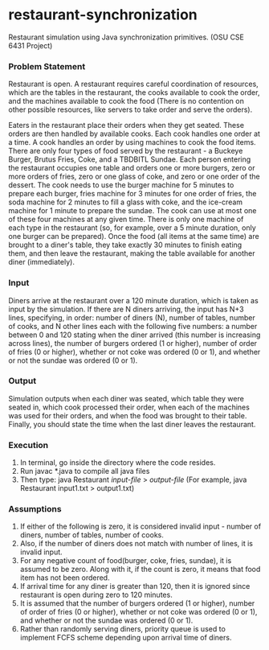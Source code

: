 # restaurant-synchronization
Restaurant simulation using Java synchronization primitives. (OSU CSE 6431 Project)

### Problem Statement

Restaurant is open. A restaurant requires careful coordination of resources, which are the tables in the restaurant, the cooks available to cook the order, and the machines available to cook the food (There is no contention on other possible resources, like servers to take order and serve the orders).

Eaters in the restaurant place their orders when they get seated. These orders are then handled by available cooks. Each cook handles one order at a time. A cook handles an order by using machines to cook the food items. There are only four types of food served by the restaurant - a Buckeye Burger, Brutus Fries, Coke, and a TBDBITL Sundae. Each person entering the restaurant occupies one table and orders one or more burgers, zero or more orders of fries, zero or one glass of coke, and zero or one order of the dessert. The cook needs to use the burger machine for 5 minutes to prepare each burger, fries machine for 3 minutes for one order of fries, the soda machine for 2 minutes to fill a glass with coke, and the ice-cream machine for 1 minute to prepare the sundae. The cook can use at most one of these four machines at any given time. There is only one machine of each type in the restaurant (so, for example, over a 5 minute duration, only one burger can be prepared). Once the food (all items at the same time) are brought to a diner's table, they take exactly 30 minutes to finish eating them, and then leave the restaurant, making the table available for another diner (immediately).

### Input

Diners arrive at the restaurant over a 120 minute duration, which is taken as input by the simulation. If there are N diners arriving, the input has N+3 lines, specifying, in order: number of diners (N), number of tables, number of cooks, and N other lines each with the following five numbers: a number between 0 and 120 stating when the diner arrived (this number is increasing across lines), the number of burgers ordered (1 or higher), number of order of fries (0 or higher), whether or not coke was ordered (0 or 1), and whether or not the sundae was ordered (0 or 1). 

### Output

Simulation outputs when each diner was seated, which table they were seated in, which cook processed their order, when each of the machines was used for their orders, and when the food was brought to their table. Finally, you should state the time when the last diner leaves the restaurant.

### Execution
1. In terminal, go inside the directory where the code resides.
2. Run javac *.java to compile all java files
3. Then type: java Restaurant *input-file* > *output-file* (For example, java Restaurant input1.txt > output1.txt)

### Assumptions

1. If either of the following is zero, it is considered invalid input - number of diners, number of tables, number of cooks.
2. Also, if the number of diners does not match with number of lines, it is invalid input.
3. For any negative count of food(burger, coke, fries, sundae), it is assumed to be zero. Along with it, if the count is zero, it means that food item has not been ordered.
4. If arrival time for any diner is greater than 120, then it is ignored since restaurant is open during zero to 120 minutes.
5. It is assumed that the number of burgers ordered (1 or higher), number of order of fries (0 or higher), whether or not coke was ordered (0 or 1), and whether or not the sundae was ordered (0 or 1).
6. Rather than randomly serving diners, priority queue is used to implement FCFS scheme depending upon arrival time of diners.
